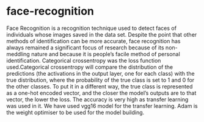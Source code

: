 # face-recognition
Face Recognition is a recognition technique used to detect faces of individuals whose images saved in the data set. Despite the point that other methods of identification can be more accurate, face recognition has always remained a significant focus of research because of its non-meddling nature and because it is people’s facile method of personal identification.
Categorical crossentropy was the loss function used.Categorical crossentropy will compare the distribution of the predictions (the activations in the output layer, one for each class) with the true distribution, where the probability of the true class is set to 1 and 0 for the other classes. To put it in a different way, the true class is represented as a one-hot encoded vector, and the closer the model’s outputs are to that vector, the lower the loss.
The accuracy is very high as transfer learning was used in it. We have used vgg16 model for the transfer learning. Adam is the weight optimiser to be used for the model building.
